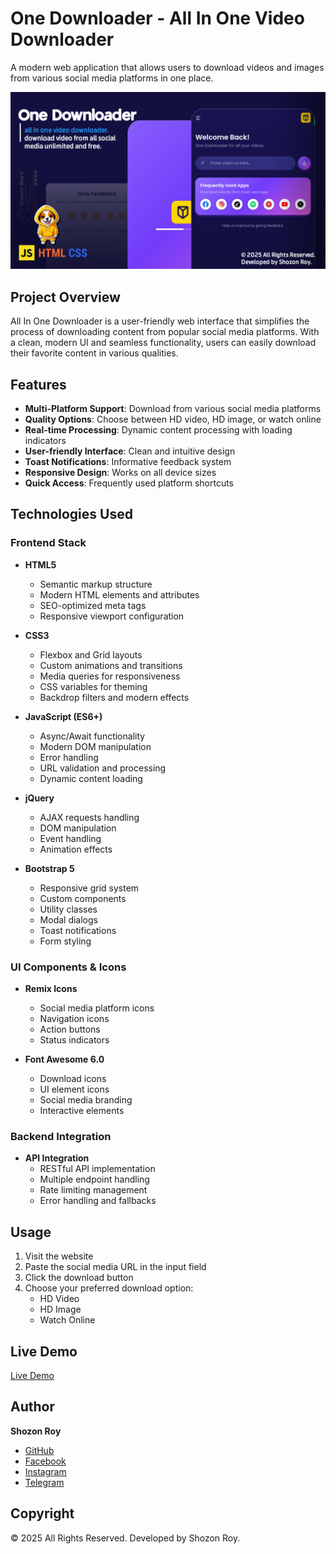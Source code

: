 
# One Downloader - All In One Video Downloader

A modern web application that allows users to download videos and images from various social media platforms in one place.

![Preview](https://raw.githubusercontent.com/Shozon-Roy/OneDownloader/refs/heads/main/preview_20250412_151235.jpg)

## Project Overview

All In One Downloader is a user-friendly web interface that simplifies the process of downloading content from popular social media platforms. With a clean, modern UI and seamless functionality, users can easily download their favorite content in various qualities.

## Features

- **Multi-Platform Support**: Download from various social media platforms
- **Quality Options**: Choose between HD video, HD image, or watch online
- **Real-time Processing**: Dynamic content processing with loading indicators
- **User-friendly Interface**: Clean and intuitive design
- **Toast Notifications**: Informative feedback system
- **Responsive Design**: Works on all device sizes
- **Quick Access**: Frequently used platform shortcuts


## Technologies Used

### Frontend Stack
- **HTML5**
  - Semantic markup structure
  - Modern HTML elements and attributes
  - SEO-optimized meta tags
  - Responsive viewport configuration

- **CSS3**
  - Flexbox and Grid layouts
  - Custom animations and transitions
  - Media queries for responsiveness
  - CSS variables for theming
  - Backdrop filters and modern effects

- **JavaScript (ES6+)**
  - Async/Await functionality
  - Modern DOM manipulation
  - Error handling
  - URL validation and processing
  - Dynamic content loading

- **jQuery**
  - AJAX requests handling
  - DOM manipulation
  - Event handling
  - Animation effects

- **Bootstrap 5**
  - Responsive grid system
  - Custom components
  - Utility classes
  - Modal dialogs
  - Toast notifications
  - Form styling

### UI Components & Icons
- **Remix Icons**
  - Social media platform icons
  - Navigation icons
  - Action buttons
  - Status indicators

- **Font Awesome 6.0**
  - Download icons
  - UI element icons
  - Social media branding
  - Interactive elements

### Backend Integration
- **API Integration**
  - RESTful API implementation
  - Multiple endpoint handling
  - Rate limiting management
  - Error handling and fallbacks
## Usage

1. Visit the website
2. Paste the social media URL in the input field
3. Click the download button
4. Choose your preferred download option:
   - HD Video
   - HD Image
   - Watch Online


## Live Demo
[Live Demo](#)


## Author

**Shozon Roy**
- [GitHub](https://github.com/shozon-roy)
- [Facebook](https://www.facebook.com/shozon.roy2)
- [Instagram](https://www.instagram.com/shozon_roy)
- [Telegram](https://t.me/shozonroy2)


## Copyright

© 2025 All Rights Reserved. Developed by Shozon Roy.
